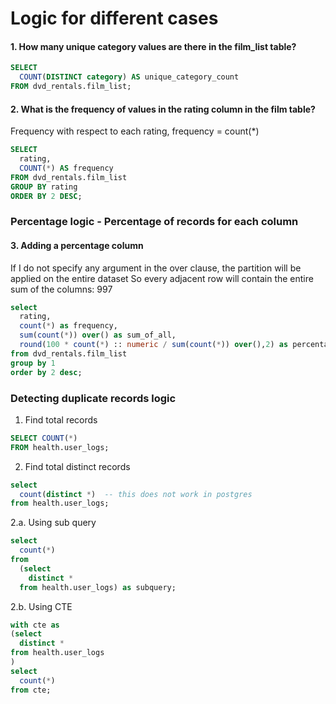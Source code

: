 # Logic for different cases


#### 1. How many unique category values are there in the film_list table?


```sql
SELECT
  COUNT(DISTINCT category) AS unique_category_count
FROM dvd_rentals.film_list;
```

#### 2. What is the frequency of values in the rating column in the film table?

Frequency with respect to each rating, frequency = count(*)


```sql
SELECT
  rating,
  COUNT(*) AS frequency
FROM dvd_rentals.film_list
GROUP BY rating
ORDER BY 2 DESC;
```

### Percentage logic - Percentage of records for each column
#### 3. Adding a percentage column<br>

If I do not specify any argument in the over clause, the partition will be applied on the entire dataset
So every adjacent row will contain the entire sum of the columns: 997<br>

```sql
select 
  rating,
  count(*) as frequency,
  sum(count(*)) over() as sum_of_all,
  round(100 * count(*) :: numeric / sum(count(*)) over(),2) as percentage
from dvd_rentals.film_list
group by 1
order by 2 desc;
```

### Detecting duplicate records logic 

1. Find total records 

```sql
SELECT COUNT(*)
FROM health.user_logs;
```

2. Find total distinct records 

```sql
select 
  count(distinct *)  -- this does not work in postgres 
from health.user_logs;
```

2.a. Using sub query

```sql
select
  count(*)
from 
  (select 
    distinct *
  from health.user_logs) as subquery;
```

2.b. Using CTE

```sql 
with cte as 
(select 
  distinct *
from health.user_logs
)
select 
  count(*)
from cte; 
```

